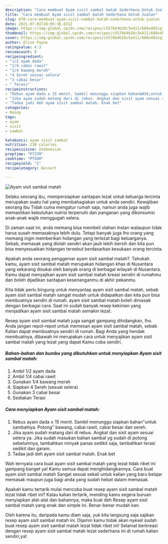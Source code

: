 ```yaml
---
description: "Cara membuat Ayam sisit sambal matah Sederhana Untuk Jualan"
title: "Cara membuat Ayam sisit sambal matah Sederhana Untuk Jualan"
slug: 670-cara-membuat-ayam-sisit-sambal-matah-sederhana-untuk-jualan
date: 2021-07-01T20:05:36.631Z
image: https://img-global.cpcdn.com/recipes/c557b64b26c5e411/680x482cq70/ayam-sisit-sambal-matah-foto-resep-utama.jpg
thumbnail: https://img-global.cpcdn.com/recipes/c557b64b26c5e411/680x482cq70/ayam-sisit-sambal-matah-foto-resep-utama.jpg
cover: https://img-global.cpcdn.com/recipes/c557b64b26c5e411/680x482cq70/ayam-sisit-sambal-matah-foto-resep-utama.jpg
author: Olive Payne
ratingvalue: 4.3
reviewcount: 8
recipeingredient:
- "1/2 ayam dada"
- "1/4 cabai rawit"
- "1/4 bawang merah"
- "4 Sereh sesuai selera"
- "3 cabai besar"
- " Terasi"
recipeinstructions:
- "Rebus ayam dada ± 15 menit. Sambil menunggu siapkan bahan&#34;untuk sambalnya. Potong&#34; bawang, cabai rawit, cabai besar dan sereh."
- "Jika ayam sudah matang dari di rebus. Angkat dan sisit ayam sesuai selera ya. Jika sudah masukan bahan sambal yg sudah di potong sebelumnya, tambahkan minyak panas sedikit saja, tambahkan terasi sedikit dan garam."
- "Tadaa jadi deh ayam sisit sambal matah. Enak bet"
categories:
- Resep
tags:
- ayam
- sisit
- sambal

katakunci: ayam sisit sambal 
nutrition: 230 calories
recipecuisine: Indonesian
preptime: "PT37M"
cooktime: "PT56M"
recipeyield: "2"
recipecategory: Dessert

---
```



![Ayam sisit sambal matah](https://img-global.cpcdn.com/recipes/c557b64b26c5e411/680x482cq70/ayam-sisit-sambal-matah-foto-resep-utama.jpg)

Selaku seorang ibu, mempersiapkan santapan lezat untuk keluarga tercinta merupakan suatu hal yang membahagiakan untuk anda sendiri. Kewajiban seorang ibu Tidak cuma mengatur rumah saja, namun anda juga wajib memastikan kebutuhan nutrisi terpenuhi dan panganan yang dikonsumsi anak-anak wajib menggugah selera.

Di zaman  saat ini, anda memang bisa membeli olahan instan walaupun tidak harus susah memasaknya lebih dulu. Tetapi banyak juga lho orang yang memang ingin memberikan hidangan yang terlezat bagi keluarganya. Sebab, memasak yang diolah sendiri akan jauh lebih bersih dan kita pun bisa menyesuaikan hidangan tersebut berdasarkan kesukaan orang tercinta. 



Apakah anda seorang penggemar ayam sisit sambal matah?. Tahukah kamu, ayam sisit sambal matah merupakan hidangan khas di Nusantara yang sekarang disukai oleh banyak orang di berbagai wilayah di Nusantara. Kamu dapat menyajikan ayam sisit sambal matah kreasi sendiri di rumahmu dan boleh dijadikan santapan kesenanganmu di akhir pekanmu.

Kita tidak perlu bingung untuk menyantap ayam sisit sambal matah, sebab ayam sisit sambal matah sangat mudah untuk didapatkan dan kita pun bisa membuatnya sendiri di rumah. ayam sisit sambal matah boleh dimasak dengan berbagai cara. Saat ini sudah banyak resep kekinian yang menjadikan ayam sisit sambal matah semakin lezat.

Resep ayam sisit sambal matah juga sangat gampang dihidangkan, lho. Anda jangan repot-repot untuk memesan ayam sisit sambal matah, sebab Kalian dapat membuatnya sendiri di rumah. Bagi Anda yang hendak membuatnya, dibawah ini merupakan cara untuk menyajikan ayam sisit sambal matah yang lezat yang dapat Kamu coba sendiri.

<!--inarticleads1-->

##### Bahan-bahan dan bumbu yang dibutuhkan untuk menyiapkan Ayam sisit sambal matah:

1. Ambil 1/2 ayam dada
1. Ambil 1/4 cabai rawit
1. Gunakan 1/4 bawang merah
1. Siapkan 4 Sereh (sesuai selera)
1. Gunakan 3 cabai besar
1. Sediakan  Terasi




<!--inarticleads2-->

##### Cara menyiapkan Ayam sisit sambal matah:

1. Rebus ayam dada ± 15 menit. Sambil menunggu siapkan bahan&#34;untuk sambalnya. Potong&#34; bawang, cabai rawit, cabai besar dan sereh.
1. Jika ayam sudah matang dari di rebus. Angkat dan sisit ayam sesuai selera ya. Jika sudah masukan bahan sambal yg sudah di potong sebelumnya, tambahkan minyak panas sedikit saja, tambahkan terasi sedikit dan garam.
1. Tadaa jadi deh ayam sisit sambal matah. Enak bet




Wah ternyata cara buat ayam sisit sambal matah yang lezat tidak ribet ini gampang banget ya! Kamu semua dapat menghidangkannya. Cara buat ayam sisit sambal matah Sangat sesuai sekali untuk kalian yang baru belajar memasak maupun juga bagi anda yang sudah hebat dalam memasak.

Apakah kamu tertarik mulai mencoba buat resep ayam sisit sambal matah lezat tidak ribet ini? Kalau kalian tertarik, mending kamu segera buruan menyiapkan alat-alat dan bahannya, maka buat deh Resep ayam sisit sambal matah yang enak dan simple ini. Benar-benar mudah kan. 

Oleh karena itu, daripada kamu diam saja, yuk kita langsung saja sajikan resep ayam sisit sambal matah ini. Dijamin kamu tiidak akan nyesel sudah buat resep ayam sisit sambal matah lezat tidak ribet ini! Selamat berkreasi dengan resep ayam sisit sambal matah lezat sederhana ini di rumah kalian sendiri,ya!.

